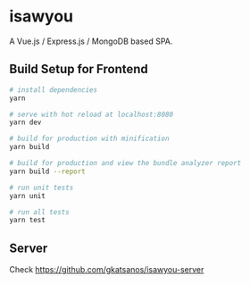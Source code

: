 # isawyou

A Vue.js / Express.js / MongoDB based SPA.

## Build Setup for Frontend

``` bash
# install dependencies
yarn

# serve with hot reload at localhost:8080
yarn dev

# build for production with minification
yarn build

# build for production and view the bundle analyzer report
yarn build --report

# run unit tests
yarn unit

# run all tests
yarn test
```

## Server

Check https://github.com/gkatsanos/isawyou-server
